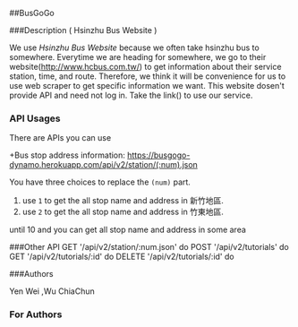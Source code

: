 ##BusGoGo

###Description ( Hsinzhu Bus Website )

We use *Hsinzhu Bus Website* because we often take hsinzhu bus to somewhere.
Everytime we are heading for somewhere, we go to their website(http://www.hcbus.com.tw/) to get information about their service station, time, and route.
Therefore, we think it will be convenience for us to use web scraper to get specific information we want.
This website dosen't provide API and need not log in.
Take the link() to use our service.

### API Usages
There are APIs you can use

+Bus stop address information:
   https://busgogo-dynamo.herokuapp.com/api/v2/station/(:num).json 
   
  You have three choices to replace the ```(num)``` part.
  1. use ```1``` to get the all stop name and address in 新竹地區.
  2. use ```2``` to get the all stop name and address in 竹東地區.

  until 10
  and you can get all stop name and address in some area
  
###Other API
 GET '/api/v2/station/:num.json' do
 POST '/api/v2/tutorials' do
 GET '/api/v2/tutorials/:id' do
 DELETE '/api/v2/tutorials/:id' do

###Authors

Yen Wei ,Wu ChiaChun

### For Authors


